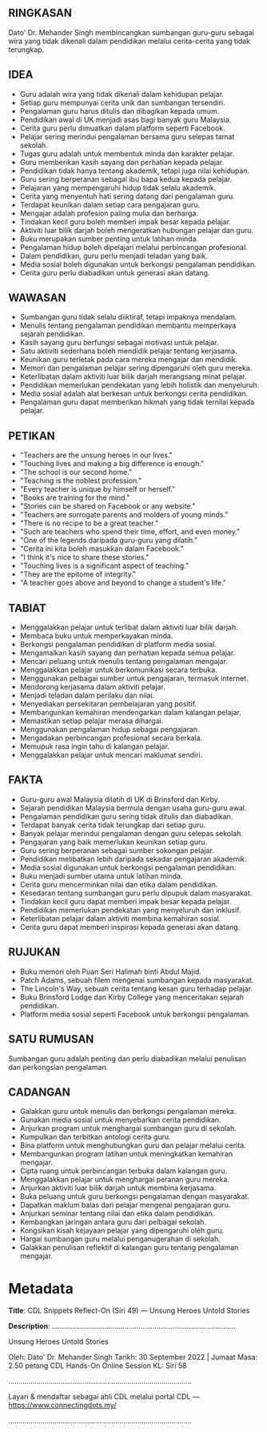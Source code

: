 ## RINGKASAN
Dato' Dr. Mehander Singh membincangkan sumbangan guru-guru sebagai wira yang tidak dikenali dalam pendidikan melalui cerita-cerita yang tidak terungkap.

## IDEA
- Guru adalah wira yang tidak dikenali dalam kehidupan pelajar.
- Setiap guru mempunyai cerita unik dan sumbangan tersendiri.
- Pengalaman guru harus ditulis dan dibagikan kepada umum.
- Pendidikan awal di UK menjadi asas bagi banyak guru Malaysia.
- Cerita guru perlu dimuatkan dalam platform seperti Facebook.
- Pelajar sering merindui pengalaman bersama guru selepas tamat sekolah.
- Tugas guru adalah untuk membentuk minda dan karakter pelajar.
- Guru memberikan kasih sayang dan perhatian kepada pelajar.
- Pendidikan tidak hanya tentang akademik, tetapi juga nilai kehidupan.
- Guru sering berperanan sebagai ibu bapa kedua kepada pelajar.
- Pelajaran yang mempengaruhi hidup tidak selalu akademik.
- Cerita yang menyentuh hati sering datang dari pengalaman guru.
- Terdapat keunikan dalam setiap cara pengajaran guru.
- Mengajar adalah profesion paling mulia dan berharga.
- Tindakan kecil guru boleh memberi impak besar kepada pelajar.
- Aktiviti luar bilik darjah boleh mengeratkan hubungan pelajar dan guru.
- Buku merupakan sumber penting untuk latihan minda.
- Pengalaman hidup boleh dipelajari melalui perbincangan profesional.
- Dalam pendidikan, guru perlu menjadi teladan yang baik.
- Media sosial boleh digunakan untuk berkongsi pengalaman pendidikan.
- Cerita guru perlu diabadikan untuk generasi akan datang.

## WAWASAN
- Sumbangan guru tidak selalu diiktiraf, tetapi impaknya mendalam.
- Menulis tentang pengalaman pendidikan membantu memperkaya sejarah pendidikan.
- Kasih sayang guru berfungsi sebagai motivasi untuk pelajar.
- Satu aktiviti sederhana boleh mendidik pelajar tentang kerjasama.
- Keunikan guru terletak pada cara mereka mengajar dan mendidik.
- Memori dan pengalaman pelajar sering dipengaruhi oleh guru mereka.
- Keterlibatan dalam aktiviti luar bilik darjah merangsang minat pelajar.
- Pendidikan memerlukan pendekatan yang lebih holistik dan menyeluruh.
- Media sosial adalah alat berkesan untuk berkongsi cerita pendidikan.
- Pengalaman guru dapat memberikan hikmah yang tidak ternilai kepada pelajar.

## PETIKAN
- "Teachers are the unsung heroes in our lives."
- "Touching lives and making a big difference is enough."
- "The school is our second home."
- "Teaching is the noblest profession."
- "Every teacher is unique by himself or herself."
- "Books are training for the mind."
- "Stories can be shared on Facebook or any website."
- "Teachers are surrogate parents and molders of young minds."
- "There is no recipe to be a great teacher."
- "Such are teachers who spend their time, effort, and even money."
- "One of the legends daripada guru-guru yang dilatih."
- "Cerita ini kita boleh masukkan dalam Facebook."
- "I think it's nice to share these stories."
- "Touching lives is a significant aspect of teaching."
- "They are the epitome of integrity."
- "A teacher goes above and beyond to change a student's life."

## TABIAT
- Menggalakkan pelajar untuk terlibat dalam aktiviti luar bilik darjah.
- Membaca buku untuk memperkayakan minda.
- Berkongsi pengalaman pendidikan di platform media sosial.
- Mengamalkan kasih sayang dan perhatian kepada semua pelajar.
- Mencari peluang untuk menulis tentang pengalaman mengajar.
- Menggalakkan pelajar untuk berkomunikasi secara terbuka.
- Menggunakan pelbagai sumber untuk pengajaran, termasuk internet.
- Mendorong kerjasama dalam aktiviti pelajar.
- Menjadi teladan dalam perilaku dan nilai.
- Menyediakan persekitaran pembelajaran yang positif.
- Membangunkan kemahiran mendengarkan dalam kalangan pelajar.
- Memastikan setiap pelajar merasa dihargai.
- Menggunakan pengalaman hidup sebagai pengajaran.
- Mengadakan perbincangan profesional secara berkala.
- Memupuk rasa ingin tahu di kalangan pelajar.
- Menggalakkan pelajar untuk mencari maklumat sendiri.

## FAKTA
- Guru-guru awal Malaysia dilatih di UK di Brinsford dan Kirby.
- Sejarah pendidikan Malaysia bermula dengan usaha guru-guru awal.
- Pengalaman pendidikan guru sering tidak ditulis dan diabadikan.
- Terdapat banyak cerita tidak terungkap dari setiap guru.
- Banyak pelajar merindui pengalaman dengan guru selepas sekolah.
- Pengajaran yang baik memerlukan keunikan setiap guru.
- Guru sering berperanan sebagai sumber sokongan pelajar.
- Pendidikan melibatkan lebih daripada sekadar pengajaran akademik.
- Media sosial digunakan untuk berkongsi pengalaman pendidikan.
- Buku menjadi sumber utama untuk latihan minda.
- Cerita guru mencerminkan nilai dan etika dalam pendidikan.
- Kesedaran tentang sumbangan guru perlu dipupuk dalam masyarakat.
- Tindakan kecil guru dapat memberi impak besar kepada pelajar.
- Pendidikan memerlukan pendekatan yang menyeluruh dan inklusif.
- Keterlibatan pelajar dalam aktiviti membina kemahiran sosial.
- Cerita guru dapat memberi inspirasi kepada generasi akan datang.

## RUJUKAN
- Buku memori oleh Puan Seri Halimah binti Abdul Majid.
- Patch Adams, sebuah filem mengenai sumbangan kepada masyarakat.
- The Lincoln's Way, sebuah cerita tentang kesan guru terhadap pelajar.
- Buku Brinsford Lodge dan Kirby College yang menceritakan sejarah pendidikan.
- Platform media sosial seperti Facebook untuk berkongsi pengalaman.

## SATU RUMUSAN
Sumbangan guru adalah penting dan perlu diabadikan melalui penulisan dan perkongsian pengalaman. 

## CADANGAN
- Galakkan guru untuk menulis dan berkongsi pengalaman mereka.
- Gunakan media sosial untuk menyebarkan cerita pendidikan.
- Anjurkan program untuk menghargai sumbangan guru di sekolah.
- Kumpulkan dan terbitkan antologi cerita guru.
- Bina platform untuk menghubungkan guru dan pelajar melalui cerita.
- Membangunkan program latihan untuk meningkatkan kemahiran mengajar.
- Cipta ruang untuk perbincangan terbuka dalam kalangan guru.
- Menggalakkan pelajar untuk menghargai peranan guru mereka.
- Anjurkan aktiviti luar bilik darjah untuk membina kerjasama.
- Buka peluang untuk guru berkongsi pengalaman dengan masyarakat.
- Dapatkan maklum balas dari pelajar mengenai pengajaran guru.
- Anjurkan seminar tentang nilai dan etika dalam pendidikan.
- Kembangkan jaringan antara guru dari pelbagai sekolah.
- Kongsikan kisah kejayaan pelajar yang dipengaruhi oleh guru.
- Hargai sumbangan guru melalui penganugerahan di sekolah.
- Galakkan penulisan reflektif di kalangan guru tentang pengalaman mengajar.

# Metadata
**Title**: CDL Snippets Reflect-On (Siri 49) — Unsung Heroes Untold Stories

**Description**: ...........................................................................................

Unsung Heroes Untold Stories

Oleh: Dato' Dr. Mehander Singh
Tarikh: 30 September 2022   |   Jumaat
Masa: 2.50 petang
CDL Hands-On Online Session KL: Siri 58

...........................................................................................

Layari & mendaftar sebagai ahli CDL melalui portal CDL — https://www.connectingdots.my/

...........................................................................................